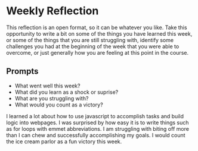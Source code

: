 # Weekly Reflection
This reflection is an open format, so it can be whatever you like. Take this opportunity to write a bit on some of the things you have learned this week, or some of the things that you are still struggling with, identify some challenges you had at the beginning of the week that you were able to overcome, or just generally how you are feeling at this point in the course.

## Prompts
- What went well this week?
- What did you learn as a shock or suprise?
- What are you struggling with?
- What would you count as a victory?

I learned a lot about how to use javascript to accomplish tasks and build logic into webpages. I was surprised by how easy it is to write things such as for loops with emmet abbreviations. I am struggling with biting off more than I can chew and successfully accomplishing my goals. I would count the ice cream parlor as a fun victory this week.